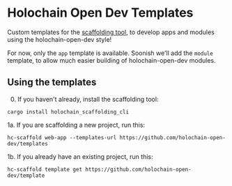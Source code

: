 # Holochain Open Dev Templates

Custom templates for the [scaffolding tool](https://github.com/holochain/scaffolding), to develop apps and modules using the holochain-open-dev style!

For now, only the `app` template is available. Soonish we'll add the `module` template, to allow much easier building of holochain-open-dev modules.

## Using the templates

0. If you haven't already, install the scaffolding tool:

`cargo install holochain_scaffolding_cli`

1a. If you are scaffolding a new project, run this:

`hc-scaffold web-app --templates-url https://github.com/holochain-open-dev/templates`

1b. If you already have an existing project, run this:

`hc-scaffold template get https://github.com/holochain-open-dev/template`